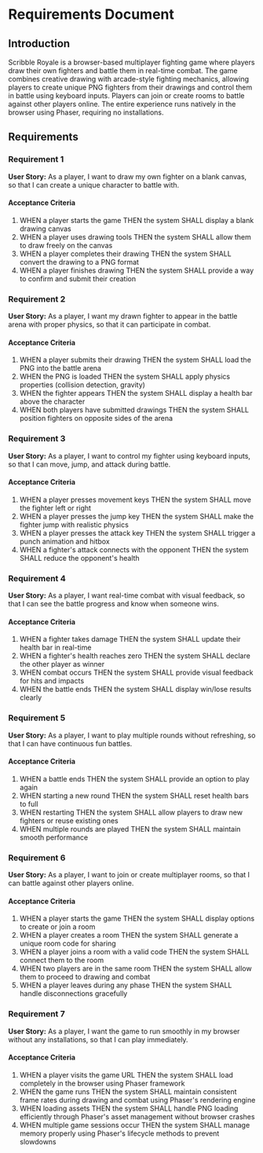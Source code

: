 # Requirements Document

## Introduction

Scribble Royale is a browser-based multiplayer fighting game where players draw their own fighters and battle them in real-time combat. The game combines creative drawing with arcade-style fighting mechanics, allowing players to create unique PNG fighters from their drawings and control them in battle using keyboard inputs. Players can join or create rooms to battle against other players online. The entire experience runs natively in the browser using Phaser, requiring no installations.

## Requirements

### Requirement 1

**User Story:** As a player, I want to draw my own fighter on a blank canvas, so that I can create a unique character to battle with.

#### Acceptance Criteria

1. WHEN a player starts the game THEN the system SHALL display a blank drawing canvas
2. WHEN a player uses drawing tools THEN the system SHALL allow them to draw freely on the canvas
3. WHEN a player completes their drawing THEN the system SHALL convert the drawing to a PNG format
4. WHEN a player finishes drawing THEN the system SHALL provide a way to confirm and submit their creation

### Requirement 2

**User Story:** As a player, I want my drawn fighter to appear in the battle arena with proper physics, so that it can participate in combat.

#### Acceptance Criteria

1. WHEN a player submits their drawing THEN the system SHALL load the PNG into the battle arena
2. WHEN the PNG is loaded THEN the system SHALL apply physics properties (collision detection, gravity)
3. WHEN the fighter appears THEN the system SHALL display a health bar above the character
4. WHEN both players have submitted drawings THEN the system SHALL position fighters on opposite sides of the arena

### Requirement 3

**User Story:** As a player, I want to control my fighter using keyboard inputs, so that I can move, jump, and attack during battle.

#### Acceptance Criteria

1. WHEN a player presses movement keys THEN the system SHALL move the fighter left or right
2. WHEN a player presses the jump key THEN the system SHALL make the fighter jump with realistic physics
3. WHEN a player presses the attack key THEN the system SHALL trigger a punch animation and hitbox
4. WHEN a fighter's attack connects with the opponent THEN the system SHALL reduce the opponent's health

### Requirement 4

**User Story:** As a player, I want real-time combat with visual feedback, so that I can see the battle progress and know when someone wins.

#### Acceptance Criteria

1. WHEN a fighter takes damage THEN the system SHALL update their health bar in real-time
2. WHEN a fighter's health reaches zero THEN the system SHALL declare the other player as winner
3. WHEN combat occurs THEN the system SHALL provide visual feedback for hits and impacts
4. WHEN the battle ends THEN the system SHALL display win/lose results clearly

### Requirement 5

**User Story:** As a player, I want to play multiple rounds without refreshing, so that I can have continuous fun battles.

#### Acceptance Criteria

1. WHEN a battle ends THEN the system SHALL provide an option to play again
2. WHEN starting a new round THEN the system SHALL reset health bars to full
3. WHEN restarting THEN the system SHALL allow players to draw new fighters or reuse existing ones
4. WHEN multiple rounds are played THEN the system SHALL maintain smooth performance

### Requirement 6

**User Story:** As a player, I want to join or create multiplayer rooms, so that I can battle against other players online.

#### Acceptance Criteria

1. WHEN a player starts the game THEN the system SHALL display options to create or join a room
2. WHEN a player creates a room THEN the system SHALL generate a unique room code for sharing
3. WHEN a player joins a room with a valid code THEN the system SHALL connect them to the room
4. WHEN two players are in the same room THEN the system SHALL allow them to proceed to drawing and combat
5. WHEN a player leaves during any phase THEN the system SHALL handle disconnections gracefully

### Requirement 7

**User Story:** As a player, I want the game to run smoothly in my browser without any installations, so that I can play immediately.

#### Acceptance Criteria

1. WHEN a player visits the game URL THEN the system SHALL load completely in the browser using Phaser framework
2. WHEN the game runs THEN the system SHALL maintain consistent frame rates during drawing and combat using Phaser's rendering engine
3. WHEN loading assets THEN the system SHALL handle PNG loading efficiently through Phaser's asset management without browser crashes
4. WHEN multiple game sessions occur THEN the system SHALL manage memory properly using Phaser's lifecycle methods to prevent slowdowns
